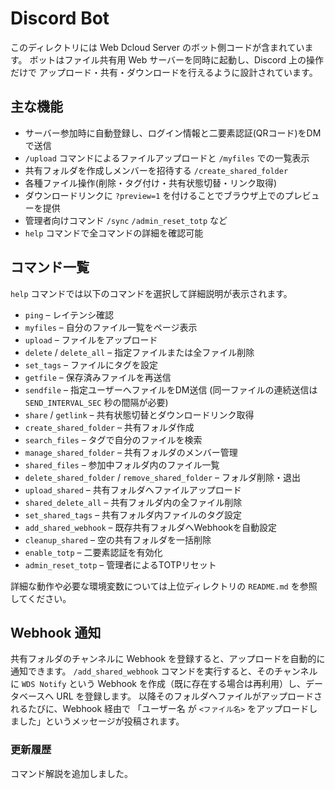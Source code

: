 # Discord Bot

このディレクトリには Web Dcloud Server のボット側コードが含まれています。
ボットはファイル共有用 Web サーバーを同時に起動し、Discord 上の操作だけで
アップロード・共有・ダウンロードを行えるように設計されています。

## 主な機能
- サーバー参加時に自動登録し、ログイン情報と二要素認証(QRコード)をDMで送信
- `/upload` コマンドによるファイルアップロードと `/myfiles` での一覧表示
- 共有フォルダを作成しメンバーを招待する `/create_shared_folder`
- 各種ファイル操作(削除・タグ付け・共有状態切替・リンク取得)
- ダウンロードリンクに `?preview=1` を付けることでブラウザ上でのプレビューを提供
- 管理者向けコマンド `/sync` `/admin_reset_totp` など
- `help` コマンドで全コマンドの詳細を確認可能

## コマンド一覧
`help` コマンドでは以下のコマンドを選択して詳細説明が表示されます。
- `ping` – レイテンシ確認
- `myfiles` – 自分のファイル一覧をページ表示
- `upload` – ファイルをアップロード
- `delete` / `delete_all` – 指定ファイルまたは全ファイル削除
- `set_tags` – ファイルにタグを設定
- `getfile` – 保存済みファイルを再送信
- `sendfile` – 指定ユーザーへファイルをDM送信
  (同一ファイルの連続送信は `SEND_INTERVAL_SEC` 秒の間隔が必要)
- `share` / `getlink` – 共有状態切替とダウンロードリンク取得
- `create_shared_folder` – 共有フォルダ作成
- `search_files` – タグで自分のファイルを検索
- `manage_shared_folder` – 共有フォルダのメンバー管理
- `shared_files` – 参加中フォルダ内のファイル一覧
- `delete_shared_folder` / `remove_shared_folder` – フォルダ削除・退出
- `upload_shared` – 共有フォルダへファイルアップロード
- `shared_delete_all` – 共有フォルダ内の全ファイル削除
- `set_shared_tags` – 共有フォルダ内ファイルのタグ設定
- `add_shared_webhook` – 既存共有フォルダへWebhookを自動設定
- `cleanup_shared` – 空の共有フォルダを一括削除
- `enable_totp` – 二要素認証を有効化
- `admin_reset_totp` – 管理者によるTOTPリセット

詳細な動作や必要な環境変数については上位ディレクトリの `README.md` を参照してください。

## Webhook 通知
共有フォルダのチャンネルに Webhook を登録すると、アップロードを自動的に通知できます。
`/add_shared_webhook` コマンドを実行すると、そのチャンネルに `WDS Notify` という
Webhook を作成（既に存在する場合は再利用）し、データベースへ URL を登録します。
以降そのフォルダへファイルがアップロードされるたびに、Webhook 経由で
「ユーザー名 が `<ファイル名>` をアップロードしました」というメッセージが投稿されます。

### 更新履歴
コマンド解説を追加しました。
